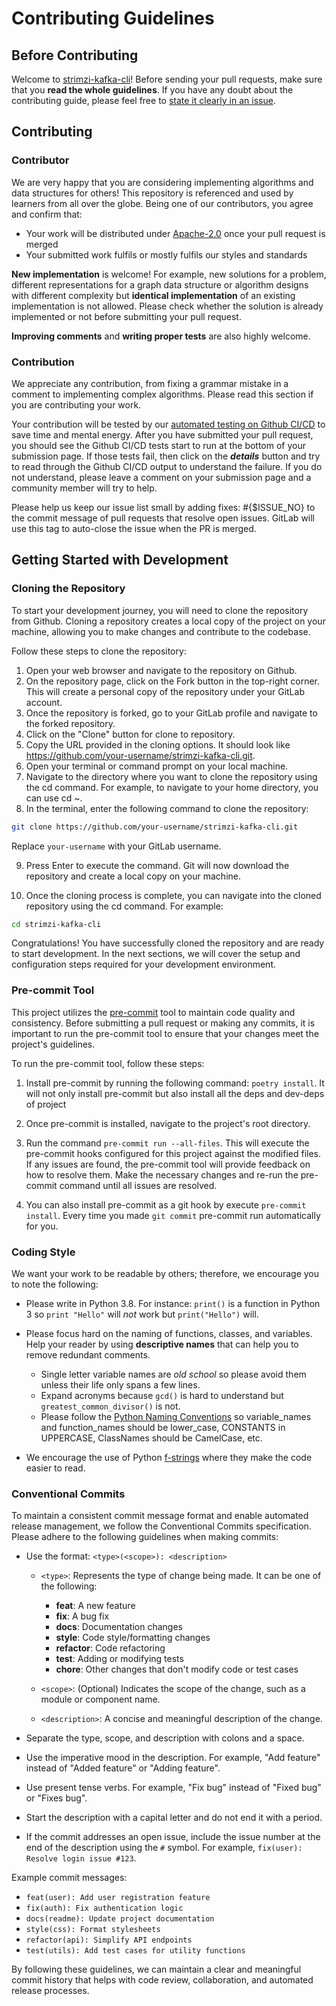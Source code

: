 # Contributing Guidelines

## Before Contributing

Welcome to [strimzi-kafka-cli](https://github.com/systemcraftsman/strimzi-kafka-cli)! Before sending your pull requests, make sure that you __read the whole guidelines__. If you have any doubt about the contributing guide, please feel free to [state it clearly in an issue](https://github.com/systemcraftsman/strimzi-kafka-cli/issues/new).

## Contributing

### Contributor

We are very happy that you are considering implementing algorithms and data structures for others! This repository is referenced and used by learners from all over the globe. Being one of our contributors, you agree and confirm that:

- Your work will be distributed under [Apache-2.0](LICENSE.md) once your pull request is merged
- Your submitted work fulfils or mostly fulfils our styles and standards

__New implementation__ is welcome! For example, new solutions for a problem, different representations for a graph data structure or algorithm designs with different complexity but __identical implementation__ of an existing implementation is not allowed. Please check whether the solution is already implemented or not before submitting your pull request.

__Improving comments__ and __writing proper tests__ are also highly welcome.

### Contribution

We appreciate any contribution, from fixing a grammar mistake in a comment to implementing complex algorithms. Please read this section if you are contributing your work.

Your contribution will be tested by our [automated testing on Github CI/CD](https://github.com/SystemCraftsman/strimzi-kafka-cli/actions) to save time and mental energy.  After you have submitted your pull request, you should see the Github CI/CD tests start to run at the bottom of your submission page.  If those tests fail, then click on the ___details___ button and try to read through the Github CI/CD output to understand the failure.  If you do not understand, please leave a comment on your submission page and a community member will try to help.

Please help us keep our issue list small by adding fixes: #{$ISSUE_NO} to the commit message of pull requests that resolve open issues. GitLab will use this tag to auto-close the issue when the PR is merged.

## Getting Started with Development

### Cloning the Repository

To start your development journey, you will need to clone the repository from Github. Cloning a repository creates a local copy of the project on your machine, allowing you to make changes and contribute to the codebase.

Follow these steps to clone the repository:

1. Open your web browser and navigate to the repository on Github.
2. On the repository page, click on the Fork button in the top-right corner. This will create a personal copy of the repository under your GitLab account.
3. Once the repository is forked, go to your GitLab profile and navigate to the forked repository.
4. Click on the "Clone" button for clone to repository.
5. Copy the URL provided in the cloning options. It should look like https://github.com/your-username/strimzi-kafka-cli.git.
6. Open your terminal or command prompt on your local machine.
7. Navigate to the directory where you want to clone the repository using the cd command. For example, to navigate to your home directory, you can use cd ~.
8. In the terminal, enter the following command to clone the repository:

```bash
git clone https://github.com/your-username/strimzi-kafka-cli.git
```
Replace `your-username` with your GitLab username.

9. Press Enter to execute the command. Git will now download the repository and create a local copy on your machine.

10. Once the cloning process is complete, you can navigate into the cloned repository using the cd command. For example:

```bash
cd strimzi-kafka-cli
```

Congratulations! You have successfully cloned the repository and are ready to start development. In the next sections, we will cover the setup and configuration steps required for your development environment.

### Pre-commit Tool

This project utilizes the [pre-commit](https://pre-commit.com/) tool to maintain code quality and consistency. Before submitting a pull request or making any commits, it is important to run the pre-commit tool to ensure that your changes meet the project's guidelines.

To run the pre-commit tool, follow these steps:

1. Install pre-commit by running the following command: `poetry install`. It will not only install pre-commit but also install all the deps and dev-deps of project

2. Once pre-commit is installed, navigate to the project's root directory.

3. Run the command `pre-commit run --all-files`. This will execute the pre-commit hooks configured for this project against the modified files. If any issues are found, the pre-commit tool will provide feedback on how to resolve them. Make the necessary changes and re-run the pre-commit command until all issues are resolved.

4. You can also install pre-commit as a git hook by execute `pre-commit install`. Every time you made `git commit` pre-commit run automatically for you.

### Coding Style

We want your work to be readable by others; therefore, we encourage you to note the following:

- Please write in Python 3.8. For instance:  `print()` is a function in Python 3 so `print "Hello"` will *not* work but `print("Hello")` will.
- Please focus hard on the naming of functions, classes, and variables.  Help your reader by using __descriptive names__ that can help you to remove redundant comments.
  - Single letter variable names are *old school* so please avoid them unless their life only spans a few lines.
  - Expand acronyms because `gcd()` is hard to understand but `greatest_common_divisor()` is not.
  - Please follow the [Python Naming Conventions](https://pep8.org/#prescriptive-naming-conventions) so variable_names and function_names should be lower_case, CONSTANTS in UPPERCASE, ClassNames should be CamelCase, etc.

- We encourage the use of Python [f-strings](https://realpython.com/python-f-strings/#f-strings-a-new-and-improved-way-to-format-strings-in-python) where they make the code easier to read.

### Conventional Commits

To maintain a consistent commit message format and enable automated release management, we follow the Conventional Commits specification. Please adhere to the following guidelines when making commits:

- Use the format: `<type>(<scope>): <description>`

  - `<type>`: Represents the type of change being made. It can be one of the following:
    - **feat**: A new feature
    - **fix**: A bug fix
    - **docs**: Documentation changes
    - **style**: Code style/formatting changes
    - **refactor**: Code refactoring
    - **test**: Adding or modifying tests
    - **chore**: Other changes that don't modify code or test cases

  - `<scope>`: (Optional) Indicates the scope of the change, such as a module or component name.

  - `<description>`: A concise and meaningful description of the change.

- Separate the type, scope, and description with colons and a space.

- Use the imperative mood in the description. For example, "Add feature" instead of "Added feature" or "Adding feature".

- Use present tense verbs. For example, "Fix bug" instead of "Fixed bug" or "Fixes bug".

- Start the description with a capital letter and do not end it with a period.

- If the commit addresses an open issue, include the issue number at the end of the description using the `#` symbol. For example, `fix(user): Resolve login issue #123`.

Example commit messages:

- `feat(user): Add user registration feature`
- `fix(auth): Fix authentication logic`
- `docs(readme): Update project documentation`
- `style(css): Format stylesheets`
- `refactor(api): Simplify API endpoints`
- `test(utils): Add test cases for utility functions`

By following these guidelines, we can maintain a clear and meaningful commit history that helps with code review, collaboration, and automated release processes.
